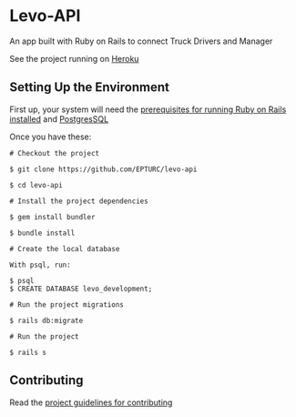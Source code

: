 # Levo-API
 An app built with Ruby on Rails to connect Truck Drivers and Manager

See the project running on [Heroku](https://epturc-levo.herokuapp.com/api/v1/drivers)

## Setting Up the Environment


First up, your system will need the [prerequisites for running Ruby on Rails installed](https://rubyonrails.org/) and [PostgresSQL](https://www.postgresql.org/)

Once you have these:

```
# Checkout the project

$ git clone https://github.com/EPTURC/levo-api

$ cd levo-api

# Install the project dependencies

$ gem install bundler

$ bundle install

# Create the local database

With psql, run: 

$ psql
$ CREATE DATABASE levo_development;

# Run the project migrations

$ rails db:migrate

# Run the project

$ rails s
```


## Contributing

Read the [project guidelines for contributing](https://github.com/EPTURC/levo-api/blob/master/docs/CONTRIBUTING.md)
